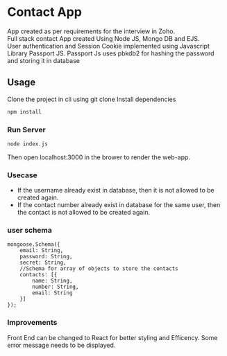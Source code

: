 # Contact App

App created as per requirements for the interview in Zoho.  
Full stack contact App created Using Node JS, Mongo DB and EJS.  
User authentication and Session Cookie implemented using Javascript Library Passport JS.
Passport Js uses pbkdb2 for hashing the password and storing it in database


## Usage

Clone the project in cli using git clone
Install dependencies

```bash
npm install  
```

### Run Server

```bash
node index.js
```
Then open localhost:3000 in the brower to render the web-app.


### Usecase

* If the username already exist in database, then it is not allowed to be created again.
* If the contact number already exist in database for the same user, then the contact is not allowed to be created again.

### user schema
```
mongoose.Schema({
    email: String,
    password: String,
    secret: String, 
    //Schema for array of objects to store the contacts
    contacts: [{
        name: String,
        number: String,
        email: String
    }]
});
```

### Improvements

Front End can be changed to React for better styling and Efficency.
Some error message needs to be displayed.
